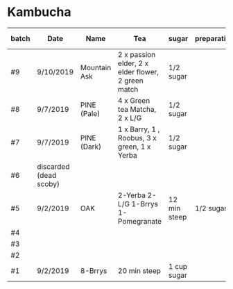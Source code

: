 # Kambucha


| batch | Date | Name | Tea |sugar| preparation |Scoby|Bottling|2nd Ferm|Result| 
-------|-------|-----|--------|-------|-------------|-------|---------------|-----------------|-------|
|#9 |9/10/2019| Mountain Ask| 2 x passion elder, 2 x elder flower, 2 green match|1/2 sugar |
|#8 |9/7/2019| PINE (Pale)| 4 x Green tea Matcha, 2 x L/G|1/2 sugar |
|#7 |9/7/2019| PINE (Dark)| 1 x Barry, 1 , Roobus, 3 x green, 1 x Yerba|1/2 sugar |
|#6 |discarded (dead scoby)|
|#5 |9/2/2019| OAK|2-Yerba 2-L/G 1-Brrys 1-Pomegranate|12 min steep|1/2 sugar |Cayenne Pepper Turmeric |CW scoby| 4 days | :shipit|
|#4 |
|#3 |
|#2 |
|#1 |9/2/2019|8-Brrys |20 min steep|1 cup sugar | |CW scoby|discarded to sweet|
